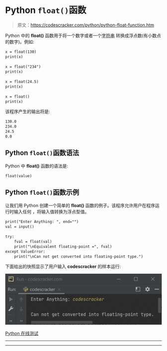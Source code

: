 # Python `float()`函数

> 原文：<https://codescracker.com/python/python-float-function.htm>

Python 中的 **float()** 函数用于将一个数字或者一个[字符串](/python/python-strings.htm) 转换成浮点数(有小数点的数字)。例如:

```
x = float(130)
print(x)

x = float("234")
print(x)

x = float(24.5)
print(x)

x = float()
print(x)
```

该程序产生的输出将是:

```
130.0
234.0
24.5
0.0
```

## Python `float()`函数语法

Python 中 **float()** 函数的语法是:

```
float(value)
```

## Python `float()`函数示例

让我们用 Python 创建一个简单的 **float()** 函数的例子。该程序允许用户在程序运行时输入任何 ，将输入值转换为浮点型值。

```
print("Enter Anything: ", end="")
val = input()

try:
    fval = float(val)
    print("\nEquivalent floating-point =", fval)
except ValueError:
    print("\nCan not get converted into floating-point type.")
```

下面给出的快照显示了用户输入 **codescracker** 的样本运行:

![python float function](img/2bbff17ba33ff1623c3f3c76fea4f598.png)

[Python 在线测试](/exam/showtest.php?subid=10)

* * *

* * *